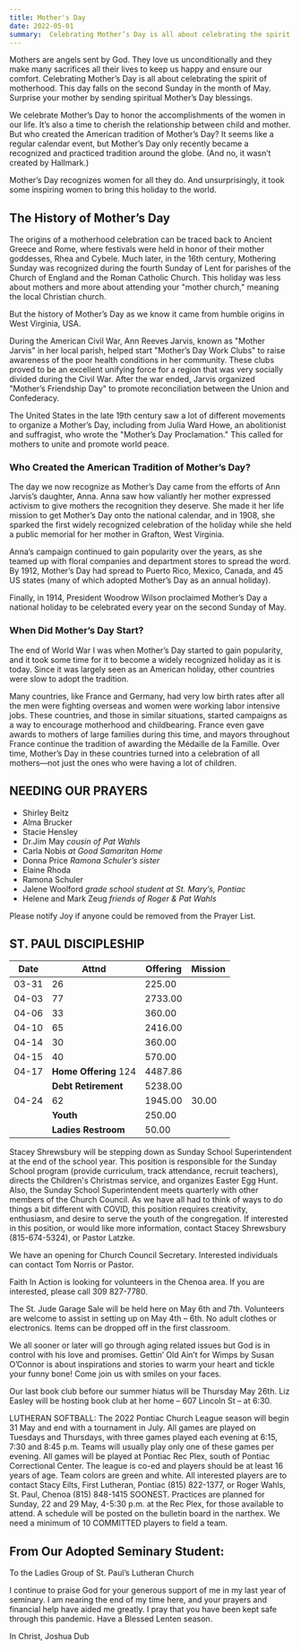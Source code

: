 ```yaml
---
title: Mother's Day
date: 2022-05-01
summary:  Celebrating Mother’s Day is all about celebrating the spirit of motherhood. Let's celebrate together!
---
```


Mothers are angels sent by God. They love us unconditionally and they make many sacrifices all their lives to keep us happy and ensure our comfort. Celebrating Mother’s Day is all about celebrating the spirit of motherhood. This day falls on the second Sunday in the month of May. Surprise your mother by sending spiritual Mother’s Day blessings.

We celebrate Mother’s Day to honor the accomplishments of the women in our life. It’s also a time to cherish the relationship between child and mother. But who created the American tradition of Mother’s Day?  It seems like a regular calendar event, but Mother’s Day only recently became a recognized and practiced tradition around the globe. (And no, it wasn’t created by Hallmark.)

Mother’s Day recognizes women for all they do. And unsurprisingly, it took some inspiring women to bring this holiday to the world. 

## The History of Mother’s Day                           

The origins of a motherhood celebration can be traced back to Ancient Greece and Rome, where festivals were held in honor of their mother goddesses, Rhea and Cybele. Much later, in the 16th century, Mothering Sunday was recognized during the fourth Sunday of Lent for parishes of the Church of England and the Roman Catholic Church. This holiday was less about mothers and more about attending your "mother church," meaning the local Christian church. 

But the history of Mother’s Day as we know it came from humble origins in West Virginia, USA. 

During the American Civil War, Ann Reeves Jarvis, known as "Mother Jarvis" in her local parish, helped start "Mother’s Day Work Clubs" to raise awareness of the poor health conditions in her community. These clubs proved to be an excellent unifying force for a region that was very socially divided during the Civil War. After the war ended, Jarvis organized "Mother’s Friendship Day" to promote reconciliation between the Union and Confederacy.

The United States in the late 19th century saw a lot of different movements to organize a Mother’s Day, including from Julia Ward Howe, an abolitionist and suffragist, who wrote the "Mother’s Day Proclamation." This called for mothers to unite and promote world peace.

### Who Created the American Tradition of Mother’s Day?

The day we now recognize as Mother’s Day came from the efforts of Ann Jarvis’s daughter, Anna. Anna saw how valiantly her mother expressed activism to give mothers the recognition they deserve. She made it her life mission to get Mother’s Day onto the national calendar, and in 1908, she sparked the first widely recognized celebration of the holiday while she held a public memorial for her mother in Grafton, West Virginia. 

Anna’s campaign continued to gain popularity over the years, as she teamed up with floral companies and department stores to spread the word. By 1912, Mother’s Day had spread to Puerto Rico, Mexico, Canada, and 45 US states (many of which adopted Mother’s Day as an annual holiday).

Finally, in 1914, President Woodrow Wilson proclaimed Mother’s Day a national holiday to be celebrated every year on the second Sunday of May.

### When Did Mother’s Day Start?

The end of World War I was when Mother’s Day started to gain popularity, and it took some time for it to become a widely recognized holiday as it is today. Since it was largely seen as an American holiday, other countries were slow to adopt the tradition. 

Many countries, like France and Germany, had very low birth rates after all the men were fighting overseas and women were working labor intensive jobs. These countries, and those in similar situations, started campaigns as a way to encourage motherhood and childbearing. France even gave awards to mothers of large families during this time, and mayors throughout France continue the tradition of awarding the Médaille de la Famille. Over time, Mother’s Day in these countries turned into a celebration of all mothers—not just the ones who were having a lot of children.

## NEEDING OUR PRAYERS

* Shirley Beitz
* Alma Brucker
* Stacie Hensley
* Dr.Jim May *cousin of Pat Wahls* 
* Carla Nobis *at Good Samaritan Home* 
* Donna Price *Ramona Schuler’s sister* 
* Elaine Rhoda 
* Ramona Schuler 
* Jalene Woolford *grade school student at St. Mary’s, Pontiac* 
* Helene and Mark Zeug *friends of Roger & Pat Wahls*

Please notify Joy if anyone could be removed from the Prayer List.

## ST. PAUL DISCIPLESHIP

|Date  | Attnd                  | Offering | Mission |
|------|------------------------|----------|---------|
|03-31 | 26                     | 225.00   |         |                   
|04-03 | 77                     | 2733.00  |         |
|04-06 | 33                     | 360.00   |         | 
|04-10 | 65                     | 2416.00  |         | 
|04-14 | 30                     | 360.00   |         |
|04-15 | 40                     | 570.00   |         |
|04-17 | **Home Offering**  124 | 4487.86  |         |
|      | **Debt Retirement**    | 5238.00  |         |
|04-24 | 62                     | 1945.00  | 30.00   |
|      | **Youth**              | 250.00   |         |
|      | **Ladies Restroom**    | 50.00    |         |

Stacey Shrewsbury will be stepping down as Sunday School Superintendent at the end of the school year. This position is responsible for the Sunday School program (provide curriculum, track attendance, recruit teachers), directs the Children's Christmas service, and organizes Easter Egg Hunt. Also, the Sunday School Superintendent meets quarterly with other members of the Church Council. As we have all had to think of ways to do things a bit different with COVID, this position requires creativity, enthusiasm, and desire to serve the youth of the congregation. If interested in this position, or would like more information, contact Stacey Shrewsbury (815-674-5324), or Pastor Latzke.

We have an opening for Church Council Secretary.   Interested individuals can contact Tom Norris or Pastor.

Faith In Action is looking for volunteers in the Chenoa area.  If you are interested, please call 309 827-7780.

The St. Jude Garage Sale will be held here on May 6th and 7th.  Volunteers are welcome to assist in setting up on May 4th – 6th.  No adult clothes or electronics.  Items can be dropped off in the first classroom.

We all sooner or later will go through aging related issues but God is in control with his love and promises.  Gettin’ Old Ain’t for Wimps by Susan O’Connor is about inspirations and stories to warm your heart and tickle your funny bone!  Come join us with smiles on your faces.

Our last book club before our summer hiatus will be Thursday May 26th.  Liz Easley will be hosting book club at her home – 607 Lincoln St – at 6:30. 
 
LUTHERAN SOFTBALL:  The 2022 Pontiac Church League season will begin 31 May and end with a tournament  in July.  All games are played on Tuesdays and Thursdays, with three games played each evening at 6:15, 7:30 and 8:45 p.m.  Teams will usually play only one of these games per evening.  All games will be played at Pontiac Rec Plex, south of Pontiac Correctional Center. The league is co-ed and players should be at least 16 years of age. Team colors are green and white. All interested players are to contact Stacy Eilts, First Lutheran, Pontiac (815) 822-1377, or Roger Wahls, St. Paul, Chenoa (815) 848-1415 SOONEST. Practices are planned for Sunday, 22 and 29 May, 4-5:30 p.m. at the Rec Plex, for those available to attend. A schedule will be posted on the bulletin board in the narthex. We need a minimum of 10 COMMITTED players to field a team.

## From Our Adopted Seminary Student:

To the Ladies Group of St. Paul’s Lutheran Church

I continue to praise God for your generous support of me in my last year of seminary.  I am nearing the end of my time here, and your prayers and financial help have aided me greatly.  I pray that you have been kept safe through this pandemic.  Have a Blessed Lenten season.

In Christ, 
Joshua Dub 